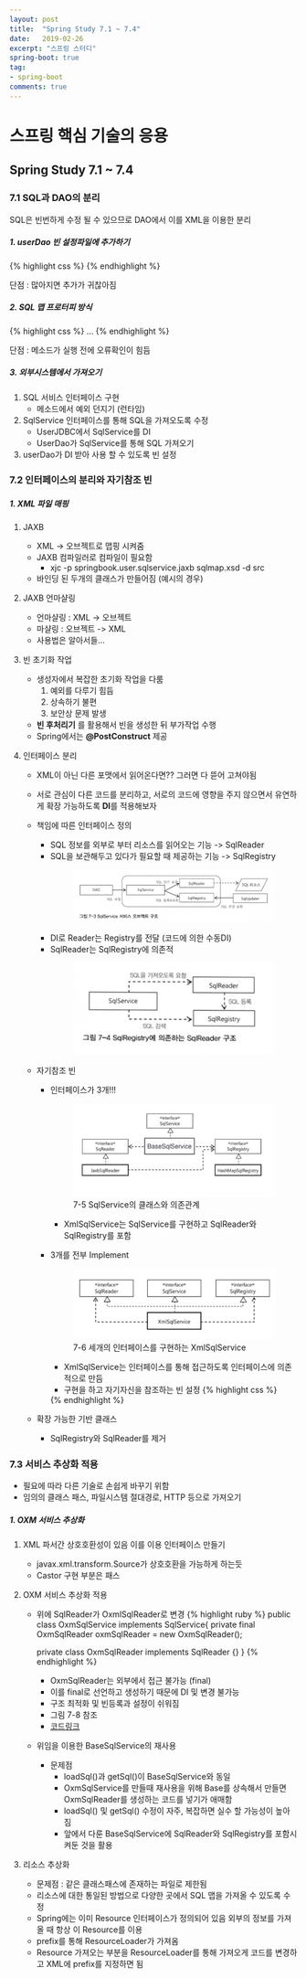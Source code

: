 ```yaml
---
layout: post
title:  "Spring Study 7.1 ~ 7.4"
date:   2019-02-26
excerpt: "스프링 스터디"
spring-boot: true
tag:
- spring-boot
comments: true
---
```



# 스프링 핵심 기술의 응용
## Spring Study 7.1 ~ 7.4

### 7.1 SQL과 DAO의 분리
SQL은 빈번하게 수정 될 수 있으므로 DAO에서 이를 XML을 이용한 분리

##### 1. userDao 빈 설정파일에 추가하기
{% highlight css %}
<property name = "dataSource" ref="dataSource" />
<property name = "sqlAdd" value="insert into users..." />
{% endhighlight %}

단점 : 많아지면 추가가 귀찮아짐

##### 2. SQL 맵 프로터피 방식
{% highlight css %}
<bean id="userDao" class="springbook.user.dao.UserDaoJdbc"><property name = "dataSource" ref="dataSource" />
	<property name = "sqlMap">
		<map>
    		<entry key ="add" value="insert into users..." />
        	<entry key ="get" value="select * from users..." />
        ...
    	</map>
    </property>
</bean>
{% endhighlight %}

단점 : 메소드가 실행 전에 오류확인이 힘듬

##### 3. 외부시스템에서 가져오기
1. SQL 서비스 인터페이스 구현
	* 메소드에서 예외 던지기 (런타임)
2. SqlService 인터페이스를 통해 SQL을 가져오도록 수정
	* UserJDBC에서 SqlService를 DI
	* UserDao가 SqlService를 통해 SQL 가져오기
3. userDao가 DI 받아 사용 할 수 있도록 빈 설정

### 7.2 인터페이스의 분리와 자기참조 빈
##### 1. XML 파일 매핑
1. JAXB
	* XML -> 오브젝트로 맵핑 시켜줌
	* JAXB 컴파일러로 컴파일이 필요함
		* xjc -p springbook.user.sqlservice.jaxb sqlmap.xsd -d src
	* 바인딩 된 두개의 클래스가 만들어짐 (예시의 경우)
2. JAXB 언마샬링
	* 언마샬링 : XML -> 오브젝트
	* 마샬링 : 오브젝트 -> XML
	* 사용법은 알아서들...
3. 빈 초기화 작업
	* 생성자에서 복잡한 초기화 작업을 다룸
		1. 예외를 다루기 힘듬
		2. 상속하기 불편
		3. 보안상 문제 발생
	* **빈 후처리기** 를 활용해서 빈을 생성한 뒤 부가작업 수행
	* Spring에서는 **@PostConstruct** 제공

4. 인터페이스 분리
	* XML이 아닌 다른 포맷에서 읽어온다면?? 그러면 다 뜯어 고쳐야됨
	* 서로 관심이 다른 코드를 분리하고, 서로의 코드에 영향을 주지 않으면서 유연하게 확장 가능하도록 **DI**를 적용해보자
	* 책임에 따른 인터페이스 정의
		* SQL 정보를 외부로 부터 리소스를 읽어오는 기능 -> SqlReader
		* SQL을 보관해두고 있다가 필요할 때 제공하는 기능 -> SqlRegistry
            <figure class="half">
                <a href="../assets/img/spring7-3.png"><img src="../assets/img/spring7-3.png"></a>
            </figure>
		* DI로 Reader는 Registry를 전달 (코드에 의한 수동DI)
		* SqlReader는 SqlRegistry에 의존적
            <figure class="half">
                <a href="../assets/img/spring7-4.png"><img src="../assets/img/spring7-4.png"></a>
            </figure>
	* 자기참조 빈
		* 인터페이스가 3개!!!
            <figure class="half">
                <a href="../assets/img/spring7-5.PNG"><img src="../assets/img/spring7-5.PNG"></a>
            	<figcaption>7-5 SqlService의 클래스와 의존관계</figcaption>
            </figure>

            * XmlSqlService는 SqlService를 구현하고 SqlReader와 SqlRegistry를 포함

		* 3개를 전부 Implement
            <figure class="half">
                <a href="../assets/img/spring7-6.PNG"><img src="../assets/img/spring7-6.PNG"></a>
            	<figcaption>7-6 세개의 인터페이스를 구현하는 XmlSqlService</figcaption>
            </figure>

            * XmlSqlService는 인터페이스를 통해 접근하도록 인터페이스에 의존적으로 만듬
            * 구현을 하고 자기자신을 참조하는 빈 설정
            {% highlight css %}
			<property name = "sqlReader" ref="sqlService" />
			<property name = "sqlRegistry" value="sqlService" />
			{% endhighlight %}

	* 확장 가능한 기반 클래스
		* SqlRegistry와 SqlReader를 제거


### 7.3 서비스 추상화 적용
* 필요에 따라 다른 기술로 손쉽게 바꾸기 위함
* 임의의 클래스 패스, 파일시스템 절대경로, HTTP 등으로 가져오기

##### 1. OXM 서비스 추상화
1. XML 파서간 상호호환성이 있음 이를 이용 인터페이스 만들기
	* javax.xml.transform.Source가 상호호환을 가능하게 하는듯
	* Castor 구현 부분은 패스

2. OXM 서비스 추상화 적용
	* 위에 SqlReader가 OxmlSqlReader로 변경
        {% highlight ruby %}
        public class OxmSqlService implements SqlService{
        private final OxmSqlReader oxmSqlReader = new OxmSqlReader();

        private class OxmSqlReader implements SqlReader {}
        }
        {% endhighlight %}
    	* OxmSqlReader는 외부에서 접근 불가능 (final)
    	* 이를 final로 선언하고 생성하기 때문에 DI 및 변경 불가능
    	* 구조 최적화 및 빈등록과 설정이 쉬워짐
    	* 그림 7-8 참조
    	* [코드링크](https://github.com/kenu/tobyspring31/blob/master/v1chap07/src/springbook/user/sqlservice/OxmSqlService.java)

	* 위임을 이용한 BaseSqlService의 재사용
    	* 문제점
        	* loadSql()과 getSql()이 BaseSqlService와 동일
            * OxmSqlService를 만들때 재사용을 위해 Base를 상속해서 만들면 OxmSqlReader를 생성하는 코드를 넣기가 애매함
            * loadSql() 및 getSql() 수정이 자주, 복잡하면 실수 할 가능성이 높아짐
            * 앞에서 다룬 BaseSqlService에 SqlReader와 SqlRegistry를 포함시켜둔 것을 활용

3. 리소스 추상화
	* 문제점 : 같은 클래스패스에 존재하는 파일로 제한됨
	* 리소스에 대한 통일된 방법으로 다양한 곳에서 SQL 맵을 가져올 수 있도록 수정
	* Spring에는 이미 Resource 인터페이스가 정의되어 있음 외부의 정보를 가져올 때 항상 이 Resource를 이용
	* prefix를 통해 ResourceLoader가 가져옴
	* Resource 가져오는 부분을 ResourceLoader를 통해 가져오게 코드를 변경하고 XML에 prefix를 지정하면 됨




